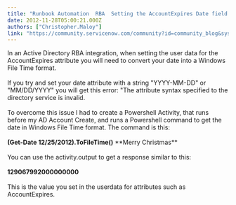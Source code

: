 ```yaml
---
title: "Runbook Automation  RBA  Setting the AccountExpires Date field in AD"
date: 2012-11-28T05:00:21.000Z
authors: ["Christopher.Maloy"]
link: "https://community.servicenow.com/community?id=community_blog&sys_id=6d8d6669dbd0dbc01dcaf3231f96192a"
---
```

<p>In an Active Directory RBA integration, when setting the user data for the AccountExpires attribute you will need to convert your date into a Windows File Time format. <br /><br />If you try and set your date attribute with a string "YYYY-MM-DD" or "MM/DD/YYYY" you will get this error: "The attribute syntax specified to the directory service is invalid.<br /><br />To overcome this issue I had to create a Powershell Activity, that runs before my AD Account Create, and runs a Powershell command to get the date in Windows File Time format. The command is this:<br /><br /><b>(Get-Date 12/25/2012).ToFileTime()</b> **Merry Christmas**<br /><br />You can use the activity.output to get a response similar to this:<br /><br /><b>129067992000000000</b><br /><br />This is the value you set in the userdata for attributes such as AccountExpires.</p>